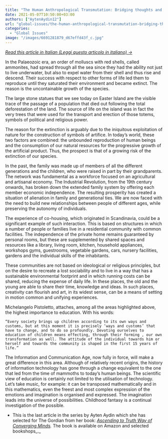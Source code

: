 ```yaml
---
title: "The Human Anthropological Transmutation: Bridging thoughts and new concepts"
date: 2021-05-07T10:50:00+03:00
authors: ["AytenAydin12"]
url: "global-issues/the-human-anthropological-transmutation-bridging-thoughts-and-new-concepts"
categories: 
  - "Global Issues"
image: "/images/6691281879_d67effd43f_c.jpg"
---
```


_[Read this article in Italian (Leggi questo articolo in italiano) →](https://un-aligned.org/wp-content/uploads/2021/05/Italian_-La-trasmutazione-antropologica-umana.pdf)_

In the Palaeozoic era, an order of molluscs with red shells, called ammonites, had spread through all the sea since they had the ability not just to live underwater, but also to expel water from their shell and thus rise and descend. Their success with respect to other forms of life led them to reproduce until they saturated their environment and became extinct. The reason is the uncontainable growth of the species.

The large stone statues that we see today on Easter Island are the visible trace of the passage of a population that died out following the total deforestation of the land. The source of life on the island was in fact the very trees that were used for the transport and erection of those totems, symbols of political and religious power.

The reason for the extinction is arguably due to the iniquitous exploitation of nature for the construction of symbols of artifice. In today’s world, these two factors are combined: the unbounded reproduction of human beings and the consumption of our natural resources for the progressive growth of the artificial product. Thus, the prospect is that of a growing risk of the extinction of our species.

In the past, the family was made up of members of all the different generations and the children, who were raised in part by their grandparents. The network was fundamental as a workforce focused on an agricultural and artisanal economy. The Industrial Revolution, from the 19th century onwards, has broken down the extended family system by offering each member economic independence. The resulting prosperity has created a situation of alienation in family and generational ties. We are now faced with the need to build new relationships between people of different ages, while preserving the autonomy of individuals.

The experience of co-housing, which originated in Scandinavia, could be a significant example of such interaction. This is based on structures in which a number of people or families live in a residential community with common facilities. The independence of the private home remains guaranteed by personal rooms, but these are supplemented by shared spaces and resources like a library, living room, kitchen, household appliances, workshops gyms, guestrooms, vegetable gardens, cars, nursery facilities, gardens and the individual skills of the inhabitants.

These communities are not based on ideological or religious principles, but on the desire to recreate a lost sociability and to live in a way that has a sustainable environmental footprint and in which running costs can be shared, reducing the expense of daily life. In these places, the old and the young are able to share their time, knowledge and ideas. In such places, creativity can flourish and art, in its widest sense, can be a means of setting in motion common and unifying experiences. 

Michelangelo Pistoletto, attaches, among all the areas highlighted above, the highest importance to education. With his words: 

```
“Every society brings up children according to its own ways and customs, but at this moment it is precisely ‘ways and customs’ that have to change, and to do so profoundly. Devoting ourselves to education of children means effecting, through their forming , our own transformation as well. The attitude of the individual towards him or herself and towards the community is shaped in the first 15 years of life.” 
```

The Information and Communication Age, now fully in force, will make a great difference in this area. Although of relatively recent origins, the history of information technology has gone through a change equivalent to the one that led from the time of mammoths to today’s human beings. The scientific view of education is certainly not limited to the utilisation of technology. Let’s take music, for example: it can be transposed mathematically and in this mathematics, even the freest and most complex expression of the emotions and imagination is organised and expressed. The imagination leads into the universe of possibilities. Childhood fantasy is a continual investigation of the possible. 

- This is the last article in the series by Ayten Aydin which she has selected for The Gordian from her book: [_Ascending to Truth Way of Converging Minds_](https://www.amazon.com/ASCENDING-TRUTH-WAY-CONVERGING-MINDS/dp/1731031734)_._ The book is available on Amazon and selected bookshops_._
